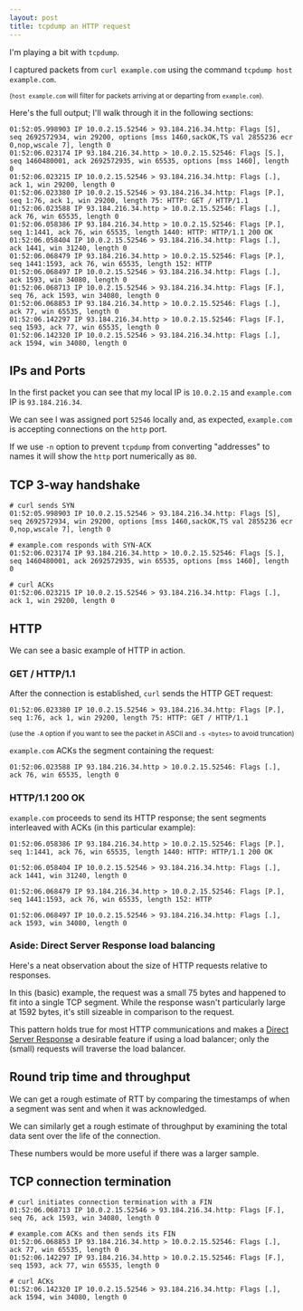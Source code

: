 ```yaml
---
layout: post
title: tcpdump an HTTP request
---
```


I'm playing a bit with `tcpdump`.

I captured packets from `curl example.com` using the command `tcpdump host example.com`.

<small>(`host example.com` will filter for packets arriving at or departing from `example.com`).</small>


Here's the full output; I'll walk through it in the following sections:
```
01:52:05.998903 IP 10.0.2.15.52546 > 93.184.216.34.http: Flags [S], seq 2692572934, win 29200, options [mss 1460,sackOK,TS val 2855236 ecr 0,nop,wscale 7], length 0
01:52:06.023174 IP 93.184.216.34.http > 10.0.2.15.52546: Flags [S.], seq 1460480001, ack 2692572935, win 65535, options [mss 1460], length 0
01:52:06.023215 IP 10.0.2.15.52546 > 93.184.216.34.http: Flags [.], ack 1, win 29200, length 0
01:52:06.023380 IP 10.0.2.15.52546 > 93.184.216.34.http: Flags [P.], seq 1:76, ack 1, win 29200, length 75: HTTP: GET / HTTP/1.1
01:52:06.023588 IP 93.184.216.34.http > 10.0.2.15.52546: Flags [.], ack 76, win 65535, length 0
01:52:06.058386 IP 93.184.216.34.http > 10.0.2.15.52546: Flags [P.], seq 1:1441, ack 76, win 65535, length 1440: HTTP: HTTP/1.1 200 OK
01:52:06.058404 IP 10.0.2.15.52546 > 93.184.216.34.http: Flags [.], ack 1441, win 31240, length 0
01:52:06.068479 IP 93.184.216.34.http > 10.0.2.15.52546: Flags [P.], seq 1441:1593, ack 76, win 65535, length 152: HTTP
01:52:06.068497 IP 10.0.2.15.52546 > 93.184.216.34.http: Flags [.], ack 1593, win 34080, length 0
01:52:06.068713 IP 10.0.2.15.52546 > 93.184.216.34.http: Flags [F.], seq 76, ack 1593, win 34080, length 0
01:52:06.068853 IP 93.184.216.34.http > 10.0.2.15.52546: Flags [.], ack 77, win 65535, length 0
01:52:06.142297 IP 93.184.216.34.http > 10.0.2.15.52546: Flags [F.], seq 1593, ack 77, win 65535, length 0
01:52:06.142320 IP 10.0.2.15.52546 > 93.184.216.34.http: Flags [.], ack 1594, win 34080, length 0
```

## IPs and Ports
In the first packet you can see that my local IP is `10.0.2.15` and `example.com` IP is `93.184.216.34`.

We can see I was assigned port `52546` locally and, as expected, `example.com` is accepting connections on the `http` port.

If we use `-n` option to prevent `tcpdump` from converting "addresses" to names it will show the `http` port numerically as `80`.

## TCP 3-way handshake
```
# curl sends SYN
01:52:05.998903 IP 10.0.2.15.52546 > 93.184.216.34.http: Flags [S], seq 2692572934, win 29200, options [mss 1460,sackOK,TS val 2855236 ecr 0,nop,wscale 7], length 0

# example.com responds with SYN-ACK
01:52:06.023174 IP 93.184.216.34.http > 10.0.2.15.52546: Flags [S.], seq 1460480001, ack 2692572935, win 65535, options [mss 1460], length 0

# curl ACKs
01:52:06.023215 IP 10.0.2.15.52546 > 93.184.216.34.http: Flags [.], ack 1, win 29200, length 0
```

## HTTP
We can see a basic example of HTTP in action.

### GET / HTTP/1.1
After the connection is established, `curl` sends the HTTP GET request:
```
01:52:06.023380 IP 10.0.2.15.52546 > 93.184.216.34.http: Flags [P.], seq 1:76, ack 1, win 29200, length 75: HTTP: GET / HTTP/1.1
```
<small>(use the `-A` option if you want to see the packet in ASCII and `-s <bytes>` to avoid truncation)</small>


`example.com` ACKs the segment containing the request:
```
01:52:06.023588 IP 93.184.216.34.http > 10.0.2.15.52546: Flags [.], ack 76, win 65535, length 0
```

### HTTP/1.1 200 OK
`example.com` proceeds to send its HTTP response; the sent segments interleaved with ACKs (in this particular example):
```
01:52:06.058386 IP 93.184.216.34.http > 10.0.2.15.52546: Flags [P.], seq 1:1441, ack 76, win 65535, length 1440: HTTP: HTTP/1.1 200 OK

01:52:06.058404 IP 10.0.2.15.52546 > 93.184.216.34.http: Flags [.], ack 1441, win 31240, length 0

01:52:06.068479 IP 93.184.216.34.http > 10.0.2.15.52546: Flags [P.], seq 1441:1593, ack 76, win 65535, length 152: HTTP

01:52:06.068497 IP 10.0.2.15.52546 > 93.184.216.34.http: Flags [.], ack 1593, win 34080, length 0
```

### Aside: Direct Server Response load balancing 
Here's a neat observation about the size of HTTP requests relative to responses.

In this (basic) example, the request was a small 75 bytes and happened to fit into a single TCP segment. 
While the response wasn't particularly large at 1592 bytes, it's still sizeable in comparison to the request.

This pattern holds true for most HTTP communications and makes a [Direct Server Response](https://www.haproxy.com/blog/layer-4-load-balancing-direct-server-return-mode/) a desirable feature if using a load balancer; only the (small) requests will traverse the load balancer.

## Round trip time and throughput
We can get a rough estimate of RTT by comparing the timestamps of when a segment was sent and when it was acknowledged.

We can similarly get a rough estimate of throughput by examining the total data sent over the life of the connection.

These numbers would be more useful if there was a larger sample.


## TCP connection termination

```
# curl initiates connection termination with a FIN
01:52:06.068713 IP 10.0.2.15.52546 > 93.184.216.34.http: Flags [F.], seq 76, ack 1593, win 34080, length 0

# example.com ACKs and then sends its FIN
01:52:06.068853 IP 93.184.216.34.http > 10.0.2.15.52546: Flags [.], ack 77, win 65535, length 0
01:52:06.142297 IP 93.184.216.34.http > 10.0.2.15.52546: Flags [F.], seq 1593, ack 77, win 65535, length 0

# curl ACKs
01:52:06.142320 IP 10.0.2.15.52546 > 93.184.216.34.http: Flags [.], ack 1594, win 34080, length 0
```

